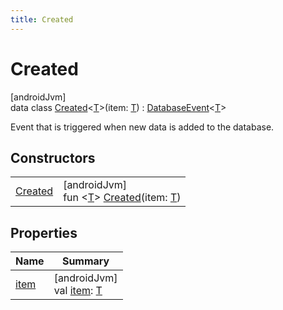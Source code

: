 ```yaml
---
title: Created
---
```



# Created



[androidJvm]\
data class [Created](index.html)&lt;[T](index.html)&gt;(item: [T](index.html)) : [DatabaseEvent](../index.html)&lt;[T](index.html)&gt; 

Event that is triggered when new data is added to the database.



## Constructors


| | |
|---|---|
| [Created](-created.html) | [androidJvm]<br>fun &lt;[T](index.html)&gt; [Created](-created.html)(item: [T](index.html)) |


## Properties


| Name | Summary |
|---|---|
| [item](item.html) | [androidJvm]<br>val [item](item.html): [T](index.html) |

